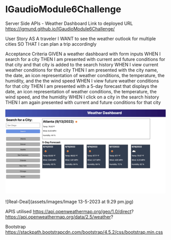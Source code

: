 # IGaudioModule6Challenge
Server Side APIs - Weather Dashboard
Link to deployed URL https://igmund.github.io/IGaudioModule6Challenge/

User Story
AS A traveler
I WANT to see the weather outlook for multiple cities
SO THAT I can plan a trip accordingly

Acceptance Criteria
GIVEN a weather dashboard with form inputs
WHEN I search for a city
THEN I am presented with current and future conditions for that city and that city is added to the search history
WHEN I view current weather conditions for that city
THEN I am presented with the city name, the date, an icon representation of weather conditions, the temperature, the humidity, and the the wind speed
WHEN I view future weather conditions for that city
THEN I am presented with a 5-day forecast that displays the date, an icon representation of weather conditions, the temperature, the wind speed, and the humidity
WHEN I click on a city in the search history
THEN I am again presented with current and future conditions for that city

![Mock-up](assets/images/Mock-up.png)

![Real-Deal](assets/images/Image 13-5-2023 at 9.29 pm.jpg)

APIS utilised
https://api.openweathermap.org/geo/1.0/direct?
https://api.openweathermap.org/data/2.5/weather?

Bootstrap
https://stackpath.bootstrapcdn.com/bootstrap/4.5.2/css/bootstrap.min.css

